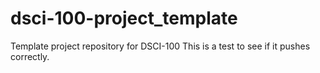 # dsci-100-project_template
Template project repository for DSCI-100
This is a test to see if it pushes correctly.
